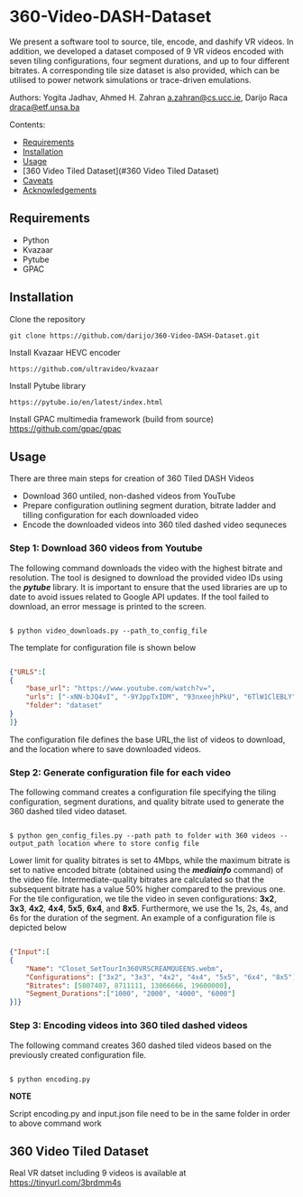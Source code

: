 # 360-Video-DASH-Dataset

We present a software tool to source, tile, encode, and dashify VR videos. In addition, we developed a dataset composed of 9 VR videos encoded with seven tiling configurations, four segment durations, and up to four different bitrates. A corresponding tile size dataset is also provided, which can be utilised to power network simulations or trace-driven emulations.

Authors: Yogita Jadhav, Ahmed H. Zahran <a.zahran@cs.ucc.ie>, Darijo Raca <draca@etf.unsa.ba>

Contents:

- [Requirements](#requirements)
- [Installation](#installation)
- [Usage](#usage)
- [360 Video Tiled Dataset](#360 Video Tiled Dataset)
- [Caveats](#caveats)
- [Acknowledgements](#acknowledgements)


## Requirements

- Python
- Kvazaar
- Pytube
- GPAC


## Installation

Clone the repository
	
	git clone https://github.com/darijo/360-Video-DASH-Dataset.git

Install Kvazaar HEVC encoder

	https://github.com/ultravideo/kvazaar

Install Pytube library
	
	https://pytube.io/en/latest/index.html

Install GPAC multimedia framework (build from source)
	https://github.com/gpac/gpac


## Usage

There are three main steps for creation of 360 Tiled DASH Videos

  - Download 360 untiled, non-dashed videos from YouTube
  - Prepare configuration outlining segment duration, bitrate ladder and tilling configuration for each downloaded video
  - Encode the downloaded videos into 360 tiled dashed video sequneces

### Step 1: Download 360 videos from Youtube

The following command downloads the video with the highest bitrate and resolution. The tool is designed to download the provided video IDs using the ___pytube___ library. It is important to ensure that the used libraries are up to date to avoid issues related to Google API updates. If the tool failed to download, an error message is printed to the screen. 

```console

$ python video_downloads.py --path_to_config_file 

```

The template for configuration file is shown below

```json

{"URLS":[
{
    "base_url": "https://www.youtube.com/watch?v=",
    "urls": ["-xNN-bJQ4vI", "-9YJppTxIDM", "93nxeejhPkU", "6TlW1ClEBLY", "9XR2CZi3V5k", "AX4hWfyHr5g"],
    "folder": "dataset"
}
]}

```

The configuration file defines the base URL,the list of videos to download, and the location where to save downloaded videos.

### Step 2: Generate configuration file for each video

The following command creates a configuration file specifying the tiling configuration, segment durations, and quality bitrate used to generate the 360 dashed tiled video dataset. 

```console

$ python gen_config_files.py --path path to folder with 360 videos --output_path location where to store config file 

```

Lower limit for quality bitrates is set to 4Mbps, while the maximum bitrate is set to native encoded bitrate (obtained using the ___mediainfo___ command) of the video file. Intermediate-quality bitrates are calculated so that the subsequent bitrate has a value 50\% higher compared to the previous one. For the tile configuration, we tile the video in seven configurations: **3x2**, **3x3**, **4x2**, **4x4**, **5x5**, **6x4**, and **8x5**. Furthermore, we use the 1s, 2s, 4s, and 6s for the duration of the segment. An example of a configuration file is depicted below

```json

{"Input":[
{
    "Name": "Closet_SetTourIn360VRSCREAMQUEENS.webm",
    "Configurations": ["3x2", "3x3", "4x2", "4x4", "5x5", "6x4", "8x5"],
    "Bitrates": [5807407, 8711111, 13066666, 19600000],
    "Segment_Durations":["1000", "2000", "4000", "6000"]
}]}

```

### Step 3: Encoding videos into 360 tiled dashed videos

The following command creates 360 dashed tiled videos based on the previously created configuration file.

```console

$ python encoding.py  

```

**NOTE**

Script encoding.py and  input.json file need to be in the same folder in order to above command work

## 360 Video Tiled Dataset

Real VR datset including 9 videos is available at https://tinyurl.com/3brdmm4s
